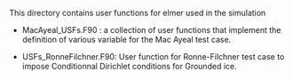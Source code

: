 
This directory contains user functions for elmer used in the simulation

- MacAyeal_USFs.F90 : a collection of user functions that implement the definition of various variable for the Mac Ayeal test case.

- USFs_RonneFilchner.F90: User function for Ronne-Filchner test case to impose Conditionnal Dirichlet conditions  for Grounded ice.
